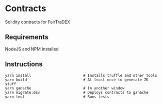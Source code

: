# Contracts
Solidity contracts for FairTraDEX
## Requirements
NodeJS and NPM installed

## Instructions
```
yarn install                        # Installs truffle and other tools
yarn build                          # At least once to generate ZK stuff
yarn ganache                        # In another window
yarn migrate:dev                    # Deploys contracts to ganache
yarn test                           # Runs tests
```
